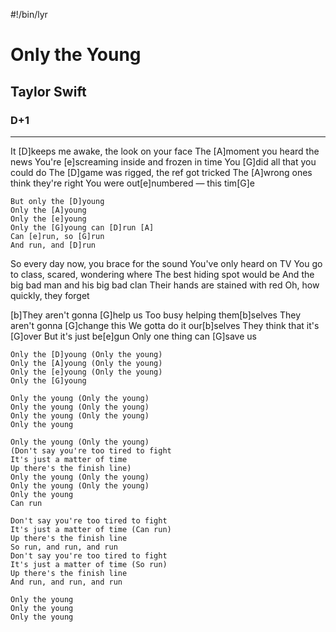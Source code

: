 #!/bin/lyr
# Only the Young
## Taylor Swift
### D+1

---

It [D]keeps me awake, the look on your face
The [A]moment you heard the news
You're [e]screaming inside and frozen in time
You [G]did all that you could do
The [D]game was rigged, the ref got tricked
The [A]wrong ones think they're right
You were out[e]numbered — this tim[G]e

    But only the [D]young
    Only the [A]young
    Only the [e]young
    Only the [G]young can [D]run [A]
    Can [e]run, so [G]run
    And run, and [D]run

So every day now, you brace for the sound
You've only heard on TV
You go to class, scared, wondering where 
The best hiding spot would be
And the big bad man and his big bad clan
Their hands are stained with red
Oh, how quickly, they forget

[b]They aren't gonna [G]help us
Too busy helping them[b]selves
They aren't gonna [G]change this
We gotta do it our[b]selves
They think that it's [G]over
But it's just be[e]gun
Only one thing can [G]save us

    Only the [D]young (Only the young)
    Only the [A]young (Only the young)
    Only the [e]young (Only the young)
    Only the [G]young

    Only the young (Only the young)
    Only the young (Only the young)
    Only the young (Only the young)
    Only the young

    Only the young (Only the young)
    (Don't say you're too tired to fight
    It's just a matter of time
    Up there's the finish line)
    Only the young (Only the young)
    Only the young (Only the young)
    Only the young
    Can run

    Don't say you're too tired to fight
    It's just a matter of time (Can run)
    Up there's the finish line
    So run, and run, and run
    Don't say you're too tired to fight
    It's just a matter of time (So run)
    Up there's the finish line
    And run, and run, and run

    Only the young
    Only the young
    Only the young